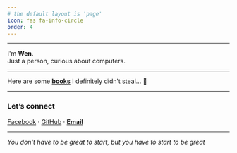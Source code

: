 ```yaml
---
# the default layout is 'page'
icon: fas fa-info-circle
order: 4
---
```


---

I'm **Wen**.  
Just a person, curious about computers.  

---

Here are some [**books**](https://wen.is-a.dev/wenlib-personal-library) I definitely didn’t steal… 👀

---

### Let’s connect

[Facebook](https://www.facebook.com/wen0x0) · [GitHub](https://github.com/wen0x0) · [**Email**](mailto:weninthelab@gmail.com)

---

*You don't have to be great to start, but you have to start to be great*  
